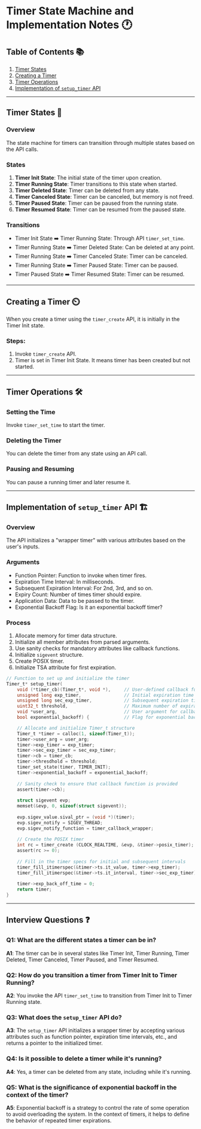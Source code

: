 # Timer State Machine and Implementation Notes 🕐

## Table of Contents 📚
1. [Timer States](#timer-states)
2. [Creating a Timer](#creating-a-timer)
3. [Timer Operations](#timer-operations)
4. [Implementation of `setup_timer` API](#implementation-of-setup_timer-api)

---

## Timer States 🔄

### Overview
The state machine for timers can transition through multiple states based on the API calls. 

### States
1. **Timer Init State**: The initial state of the timer upon creation.
2. **Timer Running State**: Timer transitions to this state when started.
3. **Timer Deleted State**: Timer can be deleted from any state.
4. **Timer Canceled State**: Timer can be canceled, but memory is not freed.
5. **Timer Paused State**: Timer can be paused from the running state.
6. **Timer Resumed State**: Timer can be resumed from the paused state.

### Transitions
- Timer Init State ➡️ Timer Running State: Through API `timer_set_time`.
- Timer Running State ➡️ Timer Deleted State: Can be deleted at any point.
- Timer Running State ➡️ Timer Canceled State: Timer can be canceled.
- Timer Running State ➡️ Timer Paused State: Timer can be paused.
- Timer Paused State ➡️ Timer Resumed State: Timer can be resumed.

---

## Creating a Timer ⏲️

When you create a timer using the `timer_create` API, it is initially in the Timer Init state.

### Steps:
1. Invoke `timer_create` API.
2. Timer is set in Timer Init State. It means timer has been created but not started.

---

## Timer Operations 🛠️

### Setting the Time
Invoke `timer_set_time` to start the timer.

### Deleting the Timer
You can delete the timer from any state using an API call.

### Pausing and Resuming
You can pause a running timer and later resume it.

---

## Implementation of `setup_timer` API 🏗️

### Overview
The API initializes a "wrapper timer" with various attributes based on the user's inputs.

### Arguments
- Function Pointer: Function to invoke when timer fires.
- Expiration Time Interval: In milliseconds.
- Subsequent Expiration Interval: For 2nd, 3rd, and so on.
- Expiry Count: Number of times timer should expire.
- Application Data: Data to be passed to the timer.
- Exponential Backoff Flag: Is it an exponential backoff timer?

### Process
1. Allocate memory for timer data structure.
2. Initialize all member attributes from parsed arguments.
3. Use sanity checks for mandatory attributes like callback functions.
4. Initialize `sigevent` structure.
5. Create POSIX timer.
6. Initialize TSA attribute for first expiration.

```C
// Function to set up and initialize the timer
Timer_t* setup_timer(
    void (*timer_cb)(Timer_t*, void *),     // User-defined callback function
    unsigned long exp_timer,                // Initial expiration time in milliseconds
    unsigned long sec_exp_timer,            // Subsequent expiration time in milliseconds
    uint32_t threshold,                     // Maximum number of expirations (0 for infinite)
    void *user_arg,                         // User argument for callback
    bool exponential_backoff) {             // Flag for exponential backoff

    // Allocate and initialize Timer_t structure
    Timer_t *timer = calloc(1, sizeof(Timer_t));
    timer->user_arg = user_arg;
    timer->exp_timer = exp_timer;
    timer->sec_exp_timer = sec_exp_timer;
    timer->cb = timer_cb;
    timer->thresdhold = threshold;
    timer_set_state(timer, TIMER_INIT);
    timer->exponential_backoff = exponential_backoff;
    
    // Sanity check to ensure that callback function is provided
    assert(timer->cb);
    
    struct sigevent evp;
    memset(&evp, 0, sizeof(struct sigevent));
    
    evp.sigev_value.sival_ptr = (void *)(timer);
    evp.sigev_notify = SIGEV_THREAD;
    evp.sigev_notify_function = timer_callback_wrapper;
    
    // Create the POSIX timer
    int rc = timer_create (CLOCK_REALTIME, &evp, &timer->posix_timer);
    assert(rc >= 0);
    
    // Fill in the timer specs for initial and subsequent intervals
    timer_fill_itimerspec(&timer->ts.it_value, timer->exp_timer);
    timer_fill_itimerspec(&timer->ts.it_interval, timer->sec_exp_timer);
    
    timer->exp_back_off_time = 0;
    return timer;
}

```
---

## Interview Questions ❓

### Q1: What are the different states a timer can be in?
**A1**: The timer can be in several states like Timer Init, Timer Running, Timer Deleted, Timer Canceled, Timer Paused, and Timer Resumed.

### Q2: How do you transition a timer from Timer Init to Timer Running?
**A2**: You invoke the API `timer_set_time` to transition from Timer Init to Timer Running state.

### Q3: What does the `setup_timer` API do?
**A3**: The `setup_timer` API initializes a wrapper timer by accepting various attributes such as function pointer, expiration time intervals, etc., and returns a pointer to the initialized timer.

### Q4: Is it possible to delete a timer while it's running?
**A4**: Yes, a timer can be deleted from any state, including while it's running.

### Q5: What is the significance of exponential backoff in the context of the timer?
**A5**: Exponential backoff is a strategy to control the rate of some operation to avoid overloading the system. In the context of timers, it helps to define the behavior of repeated timer expirations.
